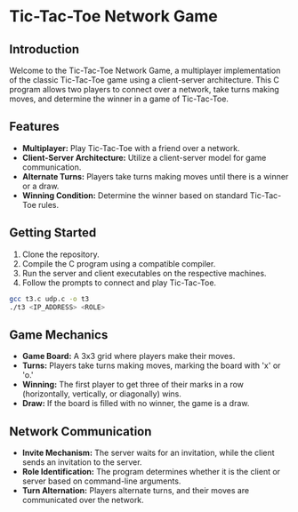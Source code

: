 # Tic-Tac-Toe Network Game

## Introduction

Welcome to the Tic-Tac-Toe Network Game, a multiplayer implementation of the classic Tic-Tac-Toe game using a client-server architecture. This C program allows two players to connect over a network, take turns making moves, and determine the winner in a game of Tic-Tac-Toe.

## Features

- **Multiplayer:** Play Tic-Tac-Toe with a friend over a network.
- **Client-Server Architecture:** Utilize a client-server model for game communication.
- **Alternate Turns:** Players take turns making moves until there is a winner or a draw.
- **Winning Condition:** Determine the winner based on standard Tic-Tac-Toe rules.

## Getting Started

1. Clone the repository.
2. Compile the C program using a compatible compiler.
3. Run the server and client executables on the respective machines.
4. Follow the prompts to connect and play Tic-Tac-Toe.

```bash
gcc t3.c udp.c -o t3
./t3 <IP_ADDRESS> <ROLE>
```

## Game Mechanics

- **Game Board:** A 3x3 grid where players make their moves.
- **Turns:** Players take turns making moves, marking the board with 'x' or 'o.'
- **Winning:** The first player to get three of their marks in a row (horizontally, vertically, or diagonally) wins.
- **Draw:** If the board is filled with no winner, the game is a draw.

## Network Communication

- **Invite Mechanism:** The server waits for an invitation, while the client sends an invitation to the server.
- **Role Identification:** The program determines whether it is the client or server based on command-line arguments.
- **Turn Alternation:** Players alternate turns, and their moves are communicated over the network.
